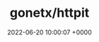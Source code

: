 ---
title: "gonetx/httpit"
link: "https://github.com/gonetx/httpit"
date: "2022-06-20 10:00:07 +0000"
description: "A rapid http(s) benchmark tool written in Go"
category: "github"
---